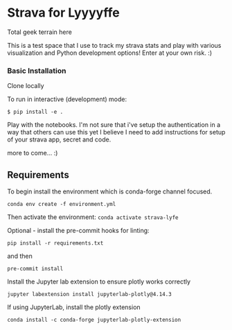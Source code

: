 # Strava for Lyyyyffe
Total geek terrain here

This is a test space that I use to track my strava stats and play with various visualization and
Python development options! Enter at your own risk. :)

### Basic Installation

Clone locally

To run in interactive (development) mode:

`$ pip install -e .`

Play with the notebooks. I'm not sure that i've setup the authentication in a way that others
can use this yet I believe I need to add instructions for setup of your strava app, secret and code.

more to come...  :)


## Requirements

To begin install the environment which is conda-forge channel focused.

`conda env create -f environment.yml`

Then activate the environment: 
`conda activate strava-lyfe`

Optional - install the pre-commit hooks for linting:

`pip install -r requirements.txt`

and then 

`pre-commit install`

Install the Jupyter lab extension to ensure plotly works correctly 

`jupyter labextension install jupyterlab-plotly@4.14.3`

If using JupyterLab, install the plotly extension

`conda install -c conda-forge jupyterlab-plotly-extension`
